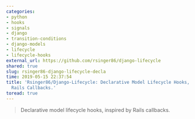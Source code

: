 ```yaml
---
categories:
- python
- hooks
- signals
- django
- transition-conditions
- django-models
- lifecycle
- lifecycle-hooks
external_url: https://github.com/rsinger86/django-lifecycle
shared: true
slug: rsinger86-django-lifecycle-decla
time: 2019-05-15 22:37:54
title: 'Rsinger86/Django-Lifecycle: Declarative Model Lifecycle Hooks, Inspired by
  Rails Callbacks.'
toread: true
---
```


> Declarative model lifecycle hooks, inspired by Rails callbacks.